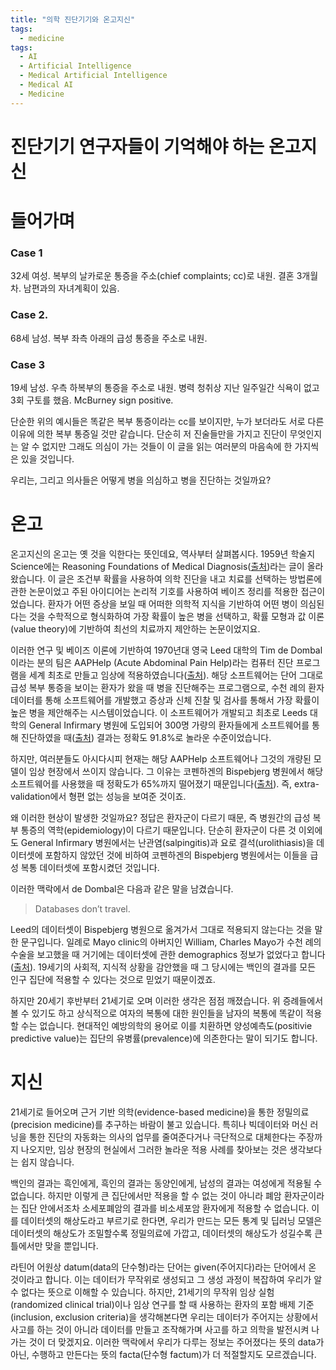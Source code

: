 ```yaml
---
title: "의학 진단기기와 온고지신"
tags:
  - medicine
tags:
  - AI
  - Artificial Intelligence
  - Medical Artificial Intelligence
  - Medical AI
  - Medicine
---
```

# 진단기기 연구자들이 기억해야 하는 온고지신

# 들어가며

### Case 1

32세 여성. 복부의 날카로운 통증을 주소(chief complaints; cc)로 내원. 결혼 3개월차. 남편과의 자녀계획이 있음.

### Case 2.

68세 남성. 복부 좌측 아래의 급성 통증을 주소로 내원. 

### Case 3

19세 남성. 우측 하복부의 통증을 주소로 내원. 병력 청취상 지난 일주일간 식욕이 없고 3회 구토를 했음. McBurney sign positive.

단순한 위의 예시들은 똑같은 복부 통증이라는 cc를 보이지만, 누가 보더라도 서로 다른 이유에 의한 복부 통증일 것만 같습니다. 단순히 저 진술들만을 가지고 진단이 무엇인지는 알 수 없지만 그래도 의심이 가는 것들이 이 글을 읽는 여러분의 마음속에 한 가지씩은 있을 것입니다.

우리는, 그리고 의사들은 어떻게 병을 의심하고 병을 진단하는 것일까요?

# 온고

온고지신의 온고는 옛 것을 익한다는 뜻인데요, 역사부터 살펴봅시다. 1959년 학술지 Science에는 Reasoning Foundations of Medical Diagnosis([출처](https://www.cs.tufts.edu/comp/150AIH/pdf/LedleyLu59.pdf))라는 글이 올라왔습니다. 이 글은 조건부 확률을 사용하여 의학 진단을 내고 치료를 선택하는 방법론에 관한 논문이었고 주된 아이디어는 논리적 기호를 사용하여 베이즈 정리를 적용한 접근이었습니다. 환자가 어떤 증상을 보일 때 어떠한 의학적 지식을 기반하여 어떤 병이 의심된다는 것을 수학적으로 형식화하여 가장 확률이 높은 병을 선택하고, 확률 모형과 값 이론(value theory)에 기반하여 최선의 치료까지 제안하는 논문이었지요.

이러한 연구 및 베이즈 이론에 기반하여 1970년대 영국 Leed 대학의 Tim de Dombal이라는 분의 팀은 AAPHelp (Acute Abdominal Pain Help)라는 컴퓨터 진단 프로그램을 세계 최초로 만들고 임상에 적용하였습니다([출처](https://www.notion.so/1a0512d7a7f8495dadad66d4d129d526?pvs=21)). 해당 소프트웨어는 단어 그대로 급성 복부 통증을 보이는 환자가 왔을 때 병을 진단해주는 프로그램으로, 수천 례의 환자 데이터를 통해 소프트웨어를 개발했고 증상과 신체 진찰 및 검사를 통해서 가장 확률이 높은 병을 제안해주는 시스템이었습니다. 이 소프트웨어가 개발되고 최초로 Leeds 대학의 General Infirmary 병원에 도입되어 300명 가량의 환자들에게 소프트웨어를 통해 진단하였을 때([출처](https://www.ncbi.nlm.nih.gov/pmc/articles/PMC1789017/)) 결과는 정확도 91.8%로 놀라운 수준이었습니다.

하지만, 여러분들도 아시다시피 현재는 해당 AAPHelp 소프트웨어나 그것의 개량된 모델이 임상 현장에서 쓰이지 않습니다. 그 이유는 코펜하겐의 Bispebjerg 병원에서 해당 소프트웨어를 사용했을 때 정확도가 65%까지 떨어졌기 때문입니다([출처](https://eurekamag.com/research/026/305/026305873.php)). 즉, extra-validation에서 형편 없는 성능을 보여준 것이죠.

왜 이러한 현상이 발생한 것일까요? 정답은 환자군이 다르기 때문, 즉 병원간의 급성 복부 통증의 역학(epidemiology)이 다르기 때문입니다. 단순히 환자군이 다른 것 이외에도 General Infirmary 병원에서는 난관염(salpingitis)과 요로 결석(urolithiasis)을 데이터셋에 포함하지 않았던 것에 비하여 코펜하겐의 Bispebjerg 병원에서는 이들을 급성 복통 데이터셋에 포함시켰던 것입니다.

이러한 맥락에서 de Dombal은 다음과 같은 말을 남겼습니다.

> Databases don’t travel.
> 

Leed의 데이터셋이 Bispebjerg 병원으로 옮겨가서 그대로 적용되지 않는다는 것을 말한 문구입니다. 일례로 Mayo clinic의 아버지인 William, Charles Mayo가 수천 례의 수술을 보고했을 때 거기에는 데이터셋에 관한 demographics 정보가 없었다고 합니다([출처](https://www.nejm.org/doi/full/10.1056/NEJMp2311015)). 19세기의 사회적, 지식적 상황을 감안했을 때 그 당시에는 백인의 결과를 모든 인구 집단에 적용할 수 있다는 것으로 믿었기 때문이겠죠.

하지만 20세기 후반부터 21세기로 오며 이러한 생각은 점점 깨졌습니다. 위 증례들에서 볼 수 있기도 하고 상식적으로 여자의 복통에 대한 원인들을 남자의 복통에 똑같이 적용할 수는 없습니다. 현대적인 예방의학의 용어로 이를 치환하면 양성예측도(positivie predictive value)는 집단의 유병률(prevalence)에 의존한다는 말이 되기도 합니다.

# 지신

21세기로 들어오며 근거 기반 의학(evidence-based medicine)을 통한 정밀의료(precision medicine)를 추구하는 바람이 불고 있습니다. 특히나 빅데이터와 머신 러닝을 통한 진단의 자동화는 의사의 업무를 줄여준다거나 극단적으로 대체한다는 주장까지 나오지만, 임상 현장의 현실에서 그러한 놀라운 적용 사례를 찾아보는 것은 생각보다는 쉽지 않습니다.

백인의 결과는 흑인에게, 흑인의 결과는 동양인에게, 남성의 결과는 여성에게 적용될 수 없습니다. 하지만 이렇게 큰 집단에서만 적용을 할 수 없는 것이 아니라 폐암 환자군이라는 집단 안에서조차 소세포폐암의 결과를 비소세포암 환자에게 적용할 수 없습니다. 이를 데이터셋의 해상도라고 부르기로 한다면, 우리가 만드는 모든 통계 및 딥러닝 모델은 데이터셋의 해상도가 조밀할수록 정밀의료에 가깝고, 데이터셋의 해상도가 성길수록 큰 틀에서만 맞을 뿐입니다.

라틴어 어원상 datum(data의 단수형)라는 단어는 given(주어지다)라는 단어에서 온 것이라고 합니다. 이는 데이터가 무작위로 생성되고 그 생성 과정이 복잡하여 우리가 알 수 없다는 뜻으로 이해할 수 있습니다. 하지만, 21세기의 무작위 임상 실험(randomized clinical trial)이나 임상 연구를 할 때 사용하는 환자의 포함 배제 기준(inclusion, exclusion criteria)을 생각해본다면 우리는 데이터가 주어지는 상황에서 사고를 하는 것이 아니라 데이터를 만들고 조작해가며 사고를 하고 의학을 발전시켜 나가는 것이 더 맞겠지요. 이러한 맥락에서 우리가 다루는 정보는 주어졌다는 뜻의 data가 아닌, 수행하고 만든다는 뜻의 facta(단수형 factum)가 더 적절할지도 모르겠습니다.
